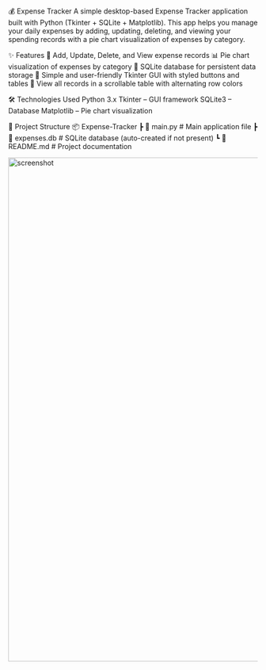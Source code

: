 💰 Expense Tracker
A simple desktop-based Expense Tracker application built with Python (Tkinter + SQLite + Matplotlib).
This app helps you manage your daily expenses by adding, updating, deleting, and viewing your spending records with a pie chart visualization of expenses by category.

✨ Features
📌 Add, Update, Delete, and View expense records
📊 Pie chart visualization of expenses by category
📂 SQLite database for persistent data storage
🎨 Simple and user-friendly Tkinter GUI with styled buttons and tables
📜 View all records in a scrollable table with alternating row colors

🛠️ Technologies Used
Python 3.x
Tkinter – GUI framework
SQLite3 – Database
Matplotlib – Pie chart visualization

📂 Project Structure
📦 Expense-Tracker
 ┣ 📜 main.py          # Main application file
 ┣ 📜 expenses.db      # SQLite database (auto-created if not present)
 ┗ 📜 README.md        # Project documentation

 
 <img width="1626" height="1017" alt="screenshot" src="https://github.com/user-attachments/assets/99aeb7ec-9c58-42c6-a9c5-2a48ef730e88" />

